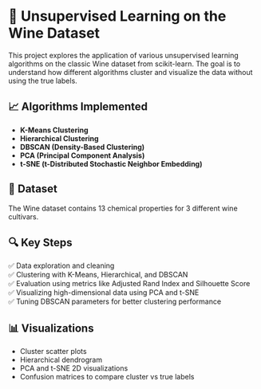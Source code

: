 # 🍷 Unsupervised Learning on the Wine Dataset

This project explores the application of various unsupervised learning algorithms on the classic Wine dataset from scikit-learn. The goal is to understand how different algorithms cluster and visualize the data without using the true labels.

## 📈 Algorithms Implemented

- **K-Means Clustering**  
- **Hierarchical Clustering**  
- **DBSCAN (Density-Based Clustering)**  
- **PCA (Principal Component Analysis)**  
- **t-SNE (t-Distributed Stochastic Neighbor Embedding)**

## 🧪 Dataset

The Wine dataset contains 13 chemical properties for 3 different wine cultivars.

## 🔍 Key Steps

✅ Data exploration and cleaning  
✅ Clustering with K-Means, Hierarchical, and DBSCAN  
✅ Evaluation using metrics like Adjusted Rand Index and Silhouette Score  
✅ Visualizing high-dimensional data using PCA and t-SNE  
✅ Tuning DBSCAN parameters for better clustering performance  

## 📊 Visualizations

- Cluster scatter plots  
- Hierarchical dendrogram  
- PCA and t-SNE 2D visualizations  
- Confusion matrices to compare cluster vs true labels  


